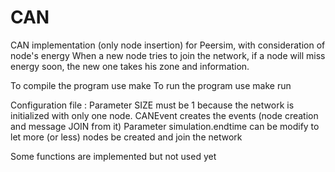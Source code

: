# CAN

CAN implementation (only node insertion) for Peersim, with consideration of node's energy
When a new node tries to join the network, if a node will miss energy soon, the new one takes his zone and information.

To compile the program use make
To run the program use make run

Configuration file :
Parameter SIZE must be 1 because the network is initialized with only one node. CANEvent creates the events (node creation and message JOIN from it)
Parameter simulation.endtime can be modify to let more (or less) nodes be created and join the network


Some functions are implemented but not used yet

